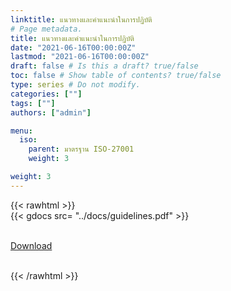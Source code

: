 ```yaml
---
linktitle: แนวทางและคำแนะนำในการปฏิบัติ
# Page metadata.
title: แนวทางและคำแนะนำในการปฏิบัติ
date: "2021-06-16T00:00:00Z"
lastmod: "2021-06-16T00:00:00Z"
draft: false # Is this a draft? true/false
toc: false # Show table of contents? true/false
type: series # Do not modify.
categories: [""]
tags: [""]
authors: ["admin"]

menu:
  iso:
    parent: มาตรฐาน ISO-27001
    weight: 3

weight: 3
---
```

{{< rawhtml >}}
<br>
{{< gdocs src= "../docs/guidelines.pdf" >}}

<br>

<div class="article-tags">
<a class="badge badge-danger" href="../docs/guidelines.pdf" target="_blank" id="download_files_new">Download</a> 
</div>
<br>

{{< /rawhtml >}}